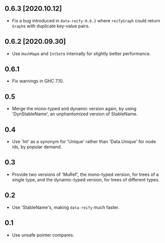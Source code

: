 ## 0.6.3 [2020.10.12]
* Fix a bug introduced in `data-reify-0.6.2` where `reifyGraph` could return
  `Graph`s with duplicate key-value pairs.

## 0.6.2 [2020.09.30]
* Use `HashMap`s and `IntSet`s internally for slightly better performance.

## 0.6.1
* Fix warnings in GHC 7.10.

## 0.5
* Merge the mono-typed and dynamic version again, by using 'DynStableName', an
  unphantomized version of StableName.

## 0.4
* Use 'Int' as a synonym for 'Unique' rather than 'Data.Unique' for node ids,
  by popular demand.

## 0.3
* Provide two versions of 'MuRef', the mono-typed version, for trees of a
  single type, and the dynamic-typed version, for trees of different types.

## 0.2
* Use 'StableName's, making `data-reify` much faster.

## 0.1
* Use unsafe pointer compares.

